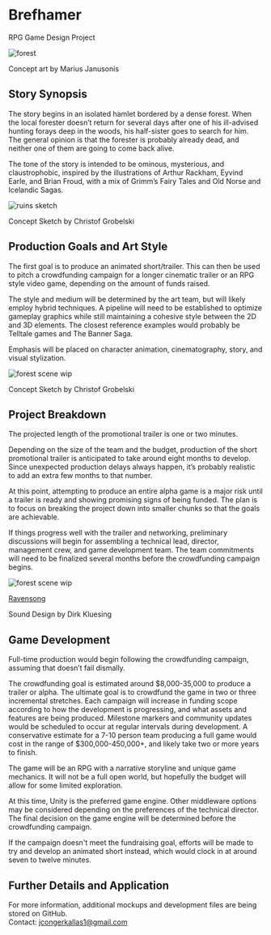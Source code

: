 # Brefhamer
RPG Game Design Project

![forest](https://github.com/jcongerkallas1/Brefhamer/blob/master/Images/thumbnail_forest.jpg)

Concept art by Marius Janusonis

## Story Synopsis
The story begins in an isolated hamlet bordered by a dense forest.  When the local forester doesn’t return for several days after one of his ill-advised hunting forays deep in the woods, his half-sister goes to search for him.  The general opinion is that the forester is probably already dead, and neither one of them are going to come back alive.

The tone of the story is intended to be ominous, mysterious, and claustrophobic, inspired by the illustrations of Arthur Rackham, Eyvind Earle, and Brian Froud, with a mix of Grimm’s Fairy Tales and Old Norse and Icelandic Sagas.  

![ruins sketch](https://github.com/jcongerkallas1/Brefhamer/blob/master/Images/monastary_ruins_sketch_small.jpg)

Concept Sketch by Christof Grobelski

## Production Goals and Art Style
The first goal is to produce an animated short/trailer.  This can then be used to pitch a crowdfunding campaign for a longer cinematic trailer or an RPG style video game, depending on the amount of funds raised. 

The style and medium will be determined by the art team, but will likely employ hybrid techniques.  A pipeline will need to be established to optimize gameplay graphics while still maintaining a cohesive style between the 2D and 3D elements.  The closest reference examples would probably be Telltale games and The Banner Saga. 

Emphasis will be placed on character animation, cinematography, story, and visual stylization. 

![forest scene wip](https://github.com/jcongerkallas1/Brefhamer/blob/master/Images/forest_scene_WIP_thumbnail.jpg)

Concept Sketch by Christof Grobelski

## Project Breakdown
The projected length of the promotional trailer is one or two minutes.

Depending on the size of the team and the budget, production of the short promotional trailer is anticipated to take around eight months to develop. Since unexpected production delays always happen, it’s probably realistic to add an extra few months to that number.

At this point, attempting to produce an entire alpha game is a major risk until a trailer is ready and showing promising signs of being funded.  The plan is to focus on breaking the project down into smaller chunks so that the goals are achievable.  

If things progress well with the trailer and networking, preliminary discussions will begin for assembling a technical lead, director, management crew, and game development team.  The team commitments will need to be finalized several months before the crowdfunding campaign begins.

![forest scene wip](https://github.com/jcongerkallas1/Brefhamer/blob/master/Images/unused_forest_thumbnail2.jpg)

[Ravensong](https://soundcloud.com/irkluesing/ravensong-master-6-10-17/s-8Oou2)

Sound Design by Dirk Kluesing

## Game Development
Full-time production would begin following the crowdfunding campaign, assuming that doesn’t fail dismally.

The crowdfunding goal is estimated around $8,000-35,000 to produce a trailer or alpha.  The ultimate goal is to crowdfund the game in two or three incremental stretches.  Each campaign will increase in funding scope according to how the development is  progressing, and what assets and features are being produced.  Milestone markers and community updates would be scheduled to occur at regular intervals during development.  A conservative estimate for a 7-10 person team producing a full game would cost in the range of $300,000-450,000+, and likely take two or more years to finish. 

The game will be an RPG with a narrative storyline and unique game mechanics.  It will not be a full open world, but hopefully the budget will allow for some limited exploration.

At this time, Unity is the preferred game engine.  Other middleware options may be considered depending on the preferences of the technical director.  The final decision on the game engine will be determined before the crowdfunding campaign.

If the campaign doesn't meet the fundraising goal, efforts will be made to try and develop an animated short instead, which would clock in at around seven to twelve minutes.  

## Further Details and Application
For more information, additional mockups and development files are being stored on GitHub.  
Contact: jcongerkallas1@gmail.com
